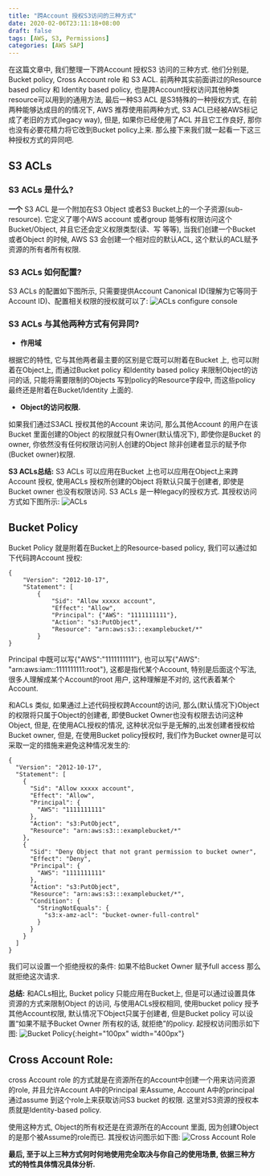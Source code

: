 ```yaml
---
title: "跨Account 授权S3访问的三种方式"
date: 2020-02-06T23:11:18+08:00
draft: false
tags: [AWS, S3, Permissions]
categories: [AWS SAP]
---
```

在这篇文章中, 我们整理一下跨Account 授权S3 访问的三种方式. 他们分别是, Bucket policy, Cross Account role 和 S3 ACL.
前两种其实前面讲过的Resource based policy 和 Identity based policy, 也是跨Account授权访问其他种类resource可以用到的通用方法, 最后一种S3 ACL 是S3特殊的一种授权方式, 在前两种能够达成目的的情况下, AWS 推荐使用前两种方式, S3 ACL已经被AWS标记成了老旧的方式(legacy way), 但是, 如果你已经使用了ACL 并且它工作良好, 那你也没有必要花精力将它改到Bucket policy上来. 那么接下来我们就一起看一下这三种授权方式的异同吧. 

## **S3 ACLs**
### **S3 ACLs 是什么?**

**一个** S3 ACL 是一个附加在S3 Object 或者S3 Bucket上的一个子资源(sub-resource). 它定义了哪个AWS account 或者group 能够有权限访问这个Bucket/Object, 并且它还会定义权限类型(读、写 等等), 当我们创建一个Bucket 或者Object 的时候, AWS S3 会创建一个相对应的默认ACL, 这个默认的ACL赋予资源的所有者所有权限.

### **S3 ACLs 如何配置?**

S3 ACLs 的配置如下图所示, 只需要提供Account Canonical ID(理解为它等同于Account ID)、配置相关权限的授权就可以了:
![ACLs configure console](/images/three-way-to-access-s3-bucket-acrossing-accounts/1.png)

### **S3 ACLs 与其他两种方式有何异同?**

- **作用域**

根据它的特性, 它与其他两者最主要的区别是它既可以附着在Bucket 上, 也可以附着在Object上, 而通过Bucket policy 和Identity based policy 来限制Object的访问的话, 只能将需要限制的Objects 写到policy的Resource字段中, 而这些policy 最终还是附着在Bucket/Identity 上面的.

- **Object的访问权限.**

如果我们通过S3ACL 授权其他的Account 来访问, 那么其他Account 的用户在该Bucket 里面创建的Object 的权限就只有Owner(默认情况下), 即使你是Bucket 的owner, 你依然没有任何权限访问别人创建的Object 除非创建者显示的赋予你(Bucket owner)权限.


**S3 ACLs总结:** S3 ACLs 可以应用在Bucket 上也可以应用在Object上来跨Account 授权, 使用ACLs 授权所创建的Object 将默认只属于创建者, 即使是Bucket owner 也没有权限访问. S3 ACLs 是一种legacy的授权方式. 其授权访问方式如下图所示:
![ACLs](/images/three-way-to-access-s3-bucket-acrossing-accounts/3.png)

## **Bucket Policy**

Bucket Policy 就是附着在Bucket上的Resource-based policy, 我们可以通过如下代码跨Account 授权:

    {
    	"Version": "2012-10-17",
    	"Statement": [
    		{
    			"Sid": "Allow xxxxx account",
    			"Effect": "Allow",
    			"Principal": {"AWS": "1111111111"},
    			"Action": "s3:PutObject",
    			"Resource": "arn:aws:s3:::examplebucket/*"
    		}
    }

Principal 中既可以写{"AWS":"1111111111"}, 也可以写{"AWS": "arn:aws:iam::1111111111:root"}, 这都是指代某个Account, 特别是后面这个写法, 很多人理解成某个Account的root 用户, 这种理解是不对的, 这代表着某个Account.

和ACLs 类似,  如果通过上述代码授权跨Account的访问, 那么(默认情况下)Object的权限将只属于Object的创建者, 即使Bucket Owner也没有权限去访问这种Object, 但是, 在使用ACL授权的情况, 这种状况似乎是无解的,出发创建者授权给Bucket owner, 但是, 在使用Bucket policy授权时, 我们作为Bucket owner是可以采取一定的措施来避免这种情况发生的:

    {
      "Version": "2012-10-17",
      "Statement": [
        {
          "Sid": "Allow xxxxx account",
          "Effect": "Allow",
          "Principal": {
            "AWS": "1111111111"
          },
          "Action": "s3:PutObject",
          "Resource": "arn:aws:s3:::examplebucket/*"
        },
        {
          "Sid": "Deny Object that not grant permission to bucket owner",
          "Effect": "Deny",
          "Principal": {
            "AWS": "1111111111"
          },
          "Action": "s3:PutObject",
          "Resource": "arn:aws:s3:::examplebucket/*",
          "Condition": {
            "StringNotEquals": {
              "s3:x-amz-acl": "bucket-owner-full-control"
            }
          }
        }
      ]
    }

我们可以设置一个拒绝授权的条件: 如果不给Bucket Owner 赋予full access 那么就拒绝这次请求.

**总结:**  和ACLs相比, Bucket policy 只能应用在Bucket上, 但是可以通过设置具体资源的方式来限制Object 的访问, 与使用ACLs授权相同, 使用bucket policy 授予其他Account权限, 默认情况下Object只属于创建者, 但是Bucket policy 可以设置“如果不赋予Bucket Owner 所有权的话, 就拒绝”的policy. 起授权访问图示如下图:
![Bucket Policy](/images/three-way-to-access-s3-bucket-acrossing-accounts/2.png){:height="100px" width="400px"}

## **Cross Account Role:**

cross Account role 的方式就是在资源所在的Account中创建一个用来访问资源的role, 并且允许Account A中的Principal 来Assume, Account A中的principal 通过assume 到这个role上来获取访问S3 bucket 的权限. 这里对S3资源的授权本质就是Identity-based policy.

使用这种方式, Object的所有权还是在资源所在的Account 里面, 因为创建Object的是那个被Assume的role而已.
其授权访问图示如下图:
![Cross Account Role](/images/three-way-to-access-s3-bucket-acrossing-accounts/4.png)

**最后, 至于以上三种方式何时何地使用完全取决与你自己的使用场景, 依据三种方式的特性具体情况具体分析.**
